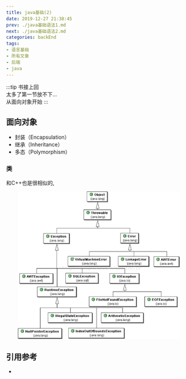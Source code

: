 ```yaml
---
title: java基础(2)
date: 2019-12-27 21:38:45
prev: ./java基础语法1.md
next: ./java基础语法2.md
categories: backEnd
tags:
- 语言基础
- 所有文章
- 后端
- java
---
```


:::tip   书接上回<br/>
太多了第一节放不下...  
从面向对象开始
:::


<!-- more -->
## 面向对象
- 封装（Encapsulation）
- 继承（Inheritance）
- 多态（Polymorphism）

### 类
和C++也是很相似的,

<div align=center ><img src="./static/Snipaste_2019-12-27_22-00-44.png" style="height: 400px"/></div>


## 引用参考
- 